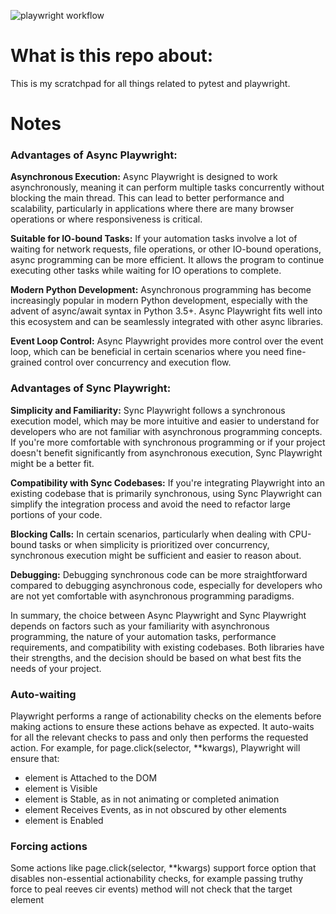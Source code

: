 ![playwright workflow](https://github.com/ikari2k/playwright_python_pytest/actions/workflows/playwright.yml/badge.svg)

# What is this repo about:
This is my scratchpad for all things related to pytest and playwright.


# Notes

### Advantages of Async Playwright:

**Asynchronous Execution:** Async Playwright is designed to work asynchronously, meaning it can perform multiple tasks concurrently without blocking the main thread. This can lead to better performance and scalability, particularly in applications where there are many browser operations or where responsiveness is critical.

**Suitable for IO-bound Tasks:** If your automation tasks involve a lot of waiting for network requests, file operations, or other IO-bound operations, async programming can be more efficient. It allows the program to continue executing other tasks while waiting for IO operations to complete.

**Modern Python Development:** Asynchronous programming has become increasingly popular in modern Python development, especially with the advent of async/await syntax in Python 3.5+. Async Playwright fits well into this ecosystem and can be seamlessly integrated with other async libraries.

**Event Loop Control:** Async Playwright provides more control over the event loop, which can be beneficial in certain scenarios where you need fine-grained control over concurrency and execution flow.

### Advantages of Sync Playwright:

**Simplicity and Familiarity:** Sync Playwright follows a synchronous execution model, which may be more intuitive and easier to understand for developers who are not familiar with asynchronous programming concepts. If you're more comfortable with synchronous programming or if your project doesn't benefit significantly from asynchronous execution, Sync Playwright might be a better fit.

**Compatibility with Sync Codebases:** If you're integrating Playwright into an existing codebase that is primarily synchronous, using Sync Playwright can simplify the integration process and avoid the need to refactor large portions of your code.

**Blocking Calls:** In certain scenarios, particularly when dealing with CPU-bound tasks or when simplicity is prioritized over concurrency, synchronous execution might be sufficient and easier to reason about.

**Debugging:** Debugging synchronous code can be more straightforward compared to debugging asynchronous code, especially for developers who are not yet comfortable with asynchronous programming paradigms.

In summary, the choice between Async Playwright and Sync Playwright depends on factors such as your familiarity with asynchronous programming, the nature of your automation tasks, performance requirements, and compatibility with existing codebases. Both libraries have their strengths, and the decision should be based on what best fits the needs of your project.

### Auto-waiting

Playwright performs a range of actionability checks on the elements
before making actions to ensure these actions behave as expected.
It auto-waits for all the relevant checks to pass and only then
performs the requested action.
For example, for page.click(selector, **kwargs), Playwright will
ensure that:
-  element is Attached to the DOM
-  element is Visible
- element is Stable, as in not animating or completed animation
- element Receives Events, as in not obscured by other
elements
- element is Enabled

### Forcing actions

Some actions like page.click(selector, **kwargs) support force option that disables
non-essential actionability checks, for example passing truthy force to
peal reeves cir events) method will not check that the target element
